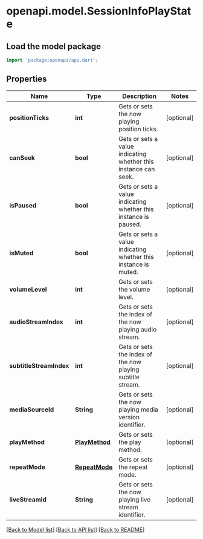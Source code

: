 # openapi.model.SessionInfoPlayState

## Load the model package
```dart
import 'package:openapi/api.dart';
```

## Properties
Name | Type | Description | Notes
------------ | ------------- | ------------- | -------------
**positionTicks** | **int** | Gets or sets the now playing position ticks. | [optional] 
**canSeek** | **bool** | Gets or sets a value indicating whether this instance can seek. | [optional] 
**isPaused** | **bool** | Gets or sets a value indicating whether this instance is paused. | [optional] 
**isMuted** | **bool** | Gets or sets a value indicating whether this instance is muted. | [optional] 
**volumeLevel** | **int** | Gets or sets the volume level. | [optional] 
**audioStreamIndex** | **int** | Gets or sets the index of the now playing audio stream. | [optional] 
**subtitleStreamIndex** | **int** | Gets or sets the index of the now playing subtitle stream. | [optional] 
**mediaSourceId** | **String** | Gets or sets the now playing media version identifier. | [optional] 
**playMethod** | [**PlayMethod**](PlayMethod.md) | Gets or sets the play method. | [optional] 
**repeatMode** | [**RepeatMode**](RepeatMode.md) | Gets or sets the repeat mode. | [optional] 
**liveStreamId** | **String** | Gets or sets the now playing live stream identifier. | [optional] 

[[Back to Model list]](../README.md#documentation-for-models) [[Back to API list]](../README.md#documentation-for-api-endpoints) [[Back to README]](../README.md)


